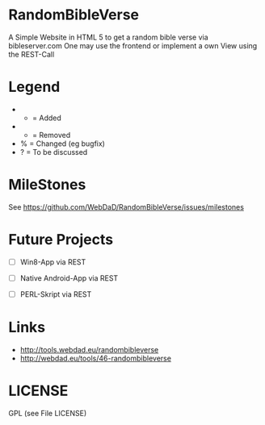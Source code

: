 RandomBibleVerse
===========

A Simple Website in HTML 5 to get a random bible verse via bibleserver.com
One may use the frontend or implement a own View using the REST-Call

# Legend
- + = Added
- - = Removed
- % = Changed (eg bugfix)
- ? = To be discussed

# MileStones

See https://github.com/WebDaD/RandomBibleVerse/issues/milestones


# Future Projects
- [ ] Win8-App via REST
- [ ] Native Android-App via REST
- [ ] PERL-Skript via REST


# Links
- http://tools.webdad.eu/randombibleverse
- http://webdad.eu/tools/46-randombibleverse

# LICENSE
GPL (see File LICENSE)
